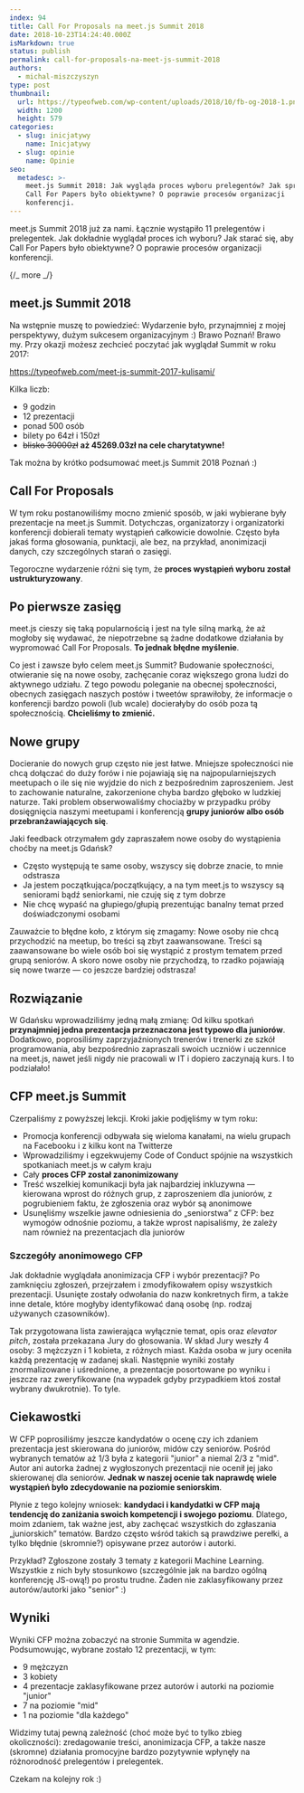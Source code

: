 ```yaml
---
index: 94
title: Call For Proposals na meet.js Summit 2018
date: 2018-10-23T14:24:40.000Z
isMarkdown: true
status: publish
permalink: call-for-proposals-na-meet-js-summit-2018
authors:
  - michal-miszczyszyn
type: post
thumbnail:
  url: https://typeofweb.com/wp-content/uploads/2018/10/fb-og-2018-1.png
  width: 1200
  height: 579
categories:
  - slug: inicjatywy
    name: Inicjatywy
  - slug: opinie
    name: Opinie
seo:
  metadesc: >-
    meet.js Summit 2018: Jak wygląda proces wyboru prelegentów? Jak sprawić, aby
    Call For Papers było obiektywne? O poprawie procesów organizacji
    konferencji.
---
```


meet.js Summit 2018 już za nami. Łącznie wystąpiło 11 prelegentów i prelegentek. Jak dokładnie wyglądał proces ich wyboru? Jak starać się, aby Call For Papers było obiektywne? O poprawie procesów organizacji konferencji.

{/_ more _/}

## meet.js Summit 2018

Na wstępnie muszę to powiedzieć: Wydarzenie było, przynajmniej z mojej perspektywy, dużym sukcesem organizacyjnym :) Brawo Poznań! Brawo my. Przy okazji możesz zechcieć poczytać jak wyglądał Summit w roku 2017:

https://typeofweb.com/meet-js-summit-2017-kulisami/

Kilka liczb:

- 9 godzin
- 12 prezentacji
- ponad 500 osób
- bilety po 64zł i 150zł
- <del datetime="2019-01-02T21:16:48+00:00">blisko 30000zł</del> **aż 45269.03zł na cele charytatywne!**

Tak można by krótko podsumować meet.js Summit 2018 Poznań :)

## Call For Proposals

W tym roku postanowiliśmy mocno zmienić sposób, w jaki wybierane były prezentacje na meet.js Summit. Dotychczas, organizatorzy i organizatorki konferencji dobierali tematy wystąpień całkowicie dowolnie. Często była jakaś forma głosowania, punktacji, ale bez, na przykład, anonimizacji danych, czy szczególnych starań o zasięgi.

Tegoroczne wydarzenie różni się tym, że **proces wystąpień wyboru został ustrukturyzowany**.

## Po pierwsze zasięg

meet.js cieszy się taką popularnością i jest na tyle silną marką, że aż mogłoby się wydawać, że niepotrzebne są żadne dodatkowe działania by wypromować Call For Proposals. **To jednak błędne myślenie**.

Co jest i zawsze było celem meet.js Summit? Budowanie społeczności, otwieranie się na nowe osoby, zachęcanie coraz większego grona ludzi do aktywnego udziału. Z tego powodu poleganie na obecnej społeczności, obecnych zasięgach naszych postów i tweetów sprawiłoby, że informacje o konferencji bardzo powoli (lub wcale) docierałyby do osób poza tą społecznością. **Chcieliśmy to zmienić.**

## Nowe grupy

Docieranie do nowych grup często nie jest łatwe. Mniejsze społeczności nie chcą dołączać do duży forów i nie pojawiają się na najpopularniejszych meetupach o ile się nie wyjdzie do nich z bezpośrednim zaproszeniem. Jest to zachowanie naturalne, zakorzenione chyba bardzo głęboko w ludzkiej naturze. Taki problem obserwowaliśmy chociażby w przypadku próby dosięgnięcia naszymi meetupami i konferencją **grupy juniorów albo osób przebranżawiających się**.

Jaki feedback otrzymałem gdy zapraszałem nowe osoby do wystąpienia choćby na meet.js Gdańsk?

- Często występują te same osoby, wszyscy się dobrze znacie, to mnie odstrasza
- Ja jestem początkująca/początkujący, a na tym meet.js to wszyscy są seniorami bądź seniorkami, nie czuję się z tym dobrze
- Nie chcę wypaść na głupiego/głupią prezentując banalny temat przed doświadczonymi osobami

Zauważcie to błędne koło, z którym się zmagamy: Nowe osoby nie chcą przychodzić na meetup, bo treści są zbyt zaawansowane. Treści są zaawansowane bo wiele osób boi się wystąpić z prostym tematem przed grupą seniorów. A skoro nowe osoby nie przychodzą, to rzadko pojawiają się nowe twarze — co jeszcze bardziej odstrasza!

## Rozwiązanie

W Gdańsku wprowadziliśmy jedną małą zmianę: Od kilku spotkań **przynajmniej jedna prezentacja przeznaczona jest typowo dla juniorów**. Dodatkowo, poprosiliśmy zaprzyjaźnionych trenerów i trenerki ze szkół programowania, aby bezpośrednio zapraszali swoich uczniów i uczennice na meet.js, nawet jeśli nigdy nie pracowali w IT i dopiero zaczynają kurs. I to podziałało!

## CFP meet.js Summit

Czerpaliśmy z powyższej lekcji. Kroki jakie podjęliśmy w tym roku:

- Promocja konferencji odbywała się wieloma kanałami, na wielu grupach na Facebooku i z kilku kont na Twitterze
- Wprowadziliśmy i egzekwujemy Code of Conduct spójnie na wszystkich spotkaniach meet.js w całym kraju
- Cały **proces CFP został zanonimizowany**
- Treść wszelkiej komunikacji była jak najbardziej inkluzywna — kierowana wprost do różnych grup, z zaproszeniem dla juniorów, z pogrubieniem faktu, że zgłoszenia oraz wybór są anonimowe
- Usunęliśmy wszelkie jawne odniesienia do „seniorstwa” z CFP: bez wymogów odnośnie poziomu, a także wprost napisaliśmy, że zależy nam również na prezentacjach dla juniorów

### Szczegóły anonimowego CFP

Jak dokładnie wyglądała anonimizacja CFP i wybór prezentacji? Po zamknięciu zgłoszeń, przejrzałem i zmodyfikowałem opisy wszystkich prezentacji. Usunięte zostały odwołania do nazw konkretnych firm, a także inne detale, które mogłyby identyfikować daną osobę (np. rodzaj używanych czasowników).

Tak przygotowana lista zawierająca wyłącznie temat, opis oraz _elevator pitch_, została przekazana Jury do głosowania. W skład Jury weszły 4 osoby: 3 mężczyzn i 1 kobieta, z różnych miast. Każda osoba w jury oceniła każdą prezentację w zadanej skali. Następnie wyniki zostały znormalizowane i uśrednione, a prezentacje posortowane po wyniku i jeszcze raz zweryfikowane (na wypadek gdyby przypadkiem ktoś został wybrany dwukrotnie). To tyle.

## Ciekawostki

W CFP poprosiliśmy jeszcze kandydatów o ocenę czy ich zdaniem prezentacja jest skierowana do juniorów, midów czy seniorów. Pośród wybranych tematów aż 1/3 była z kategorii "junior" a niemal 2/3 z "mid". Autor ani autorka żadnej z wygłoszonych prezentacji nie ocenił jej jako skierowanej dla seniorów. **Jednak w naszej ocenie tak naprawdę wiele wystąpień było zdecydowanie na poziomie seniorskim**.

Płynie z tego kolejny wniosek: **kandydaci i kandydatki w CFP mają tendencję do zaniżania swoich kompetencji i swojego poziomu**. Dlatego, moim zdaniem, tak ważne jest, aby zachęcać wszystkich do zgłaszania „juniorskich” tematów. Bardzo często wśród takich są prawdziwe perełki, a tylko błędnie (skromnie?) opisywane przez autorów i autorki.

Przykład? Zgłoszone zostały 3 tematy z kategorii Machine Learning. Wszystkie z nich były stosunkowo (szczególnie jak na bardzo ogólną konferencję JS-ową!) po prostu trudne. Żaden nie zaklasyfikowany przez autorów/autorki jako "senior" :)

## Wyniki

Wyniki CFP można zobaczyć na stronie Summita w agendzie. Podsumowując, wybrane zostało 12 prezentacji, w tym:

- 9 mężczyzn
- 3 kobiety
- 4 prezentacje zaklasyfikowane przez autorów i autorki na poziomie "junior"
- 7 na poziomie "mid"
- 1 na poziomie "dla każdego"

Widzimy tutaj pewną zależność (choć może być to tylko zbieg okoliczności): zredagowanie treści, anonimizacja CFP, a także nasze (skromne) działania promocyjne bardzo pozytywnie wpłynęły na różnorodność prelegentów i prelegentek.

Czekam na kolejny rok :)
